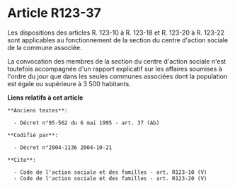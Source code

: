 # Article R123-37

Les dispositions des articles R. 123-10 à R. 123-18 et R. 123-20 à R. 123-22 sont applicables au fonctionnement de la section
du centre d'action sociale de la commune associée. 

La convocation des membres de la section du centre d'action sociale n'est toutefois accompagnée d'un rapport explicatif sur
les affaires soumises à l'ordre du jour que dans les seules communes associées dont la population est égale ou supérieure à 3
500 habitants.

**Liens relatifs à cet article**

	**Anciens textes**:

	  - Décret n°95-562 du 6 mai 1995 - art. 37 (Ab)

	**Codifié par**:

	  - Décret n°2004-1136 2004-10-21

	**Cite**:

	  - Code de l'action sociale et des familles - art. R123-10 (V)
	  - Code de l'action sociale et des familles - art. R123-20 (V)
